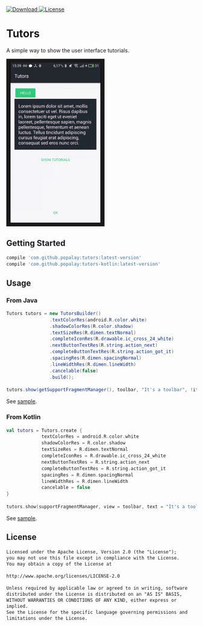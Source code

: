 [![Download](https://api.bintray.com/packages/popalay/maven/Tutors/images/download.svg) ](https://bintray.com/popalay/maven/Tutors/_latestVersion)
[![License](https://img.shields.io/badge/license-Apache--2.0-green.svg)](https://github.com/Popalay/Tutors/blob/master/LICENSE)

# Tutors

A simple way to show the user interface tutorials.

<img src="screenshots/demo.gif?raw=true" alt="" width="240" border="10" />

## Getting Started

```groovy
compile 'com.github.popalay:tutors:latest-version'
compile 'com.github.popalay:tutors-kotlin:latest-version'
```
## Usage

### From Java

```java
Tutors tutors = new TutorsBuilder()
                .textColorRes(android.R.color.white)
                .shadowColorRes(R.color.shadow)
                .textSizeRes(R.dimen.textNormal)
                .completeIconRes(R.drawable.ic_cross_24_white)
                .nextButtonTextRes(R.string.action_next)
                .completeButtonTextRes(R.string.action_got_it)
                .spacingRes(R.dimen.spacingNormal)
                .lineWidthRes(R.dimen.lineWidth)
                .cancelable(false)
                .build();

tutors.show(getSupportFragmentManager(), toolbar, "It's a toolbar", !iterator.hasNext());
```

See [sample](sample/src/main/java/com/github/popalay/tutorssample/MainActivity.java).

### From Kotlin

```kotlin
val tutors = Tutors.create {
             textColorRes = android.R.color.white
             shadowColorRes = R.color.shadow
             textSizeRes = R.dimen.textNormal
             completeIconRes = R.drawable.ic_cross_24_white
             nextButtonTextRes = R.string.action_next
             completeButtonTextRes = R.string.action_got_it
             spacingRes = R.dimen.spacingNormal
             lineWidthRes = R.dimen.lineWidth
             cancelable = false
}

tutors.show(supportFragmentManager, view = toolbar, text = "It's a toolbar", isLast = true)
```

See [sample](sample/src/main/kotlin/com/github/popalay/tutorssample/MainKotlinActivity.kt).

License
-----

	Licensed under the Apache License, Version 2.0 (the "License");
	you may not use this file except in compliance with the License.
	You may obtain a copy of the License at

	http://www.apache.org/licenses/LICENSE-2.0

	Unless required by applicable law or agreed to in writing, software
	distributed under the License is distributed on an "AS IS" BASIS,
	WITHOUT WARRANTIES OR CONDITIONS OF ANY KIND, either express or implied.
	See the License for the specific language governing permissions and
	limitations under the License.
